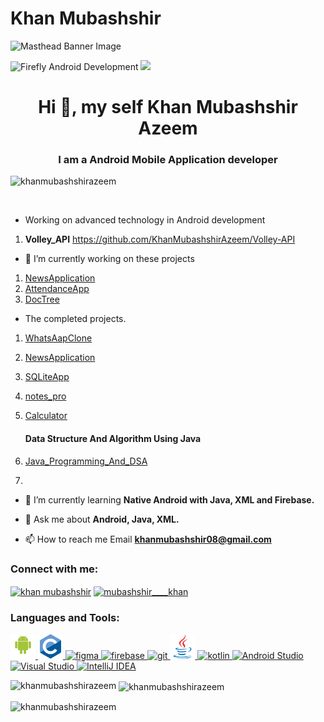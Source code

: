 <h1>Khan Mubashshir</h1>
<img src="https://wallpapers.com/images/hd/green-android-robot-wo2gh70brzsej2b6.webp" alt="Masthead Banner Image">

![Firefly Android Development](https://github.com/KhanMubashshirAzeem/KhanMubashshirAzeem/assets/123080070/9f2535e6-7d81-4997-b9bc-253ba5d172da)
<img src="![Firefly Android Development](https://github.com/KhanMubashshirAzeem/KhanMubashshirAzeem/assets/123080070/3a320a67-0bbf-4ebd-867d-7b40469a3fb4)">


<h1 align="center">Hi 👋, my self Khan Mubashshir Azeem</h1>
<h3 align="center">I am a Android Mobile Application developer</h3>


<p align="left"> <img src="https://komarev.com/ghpvc/?username=khanmubashshirazeem&label=Profile%20views&color=0e75b6&style=flat" alt="khanmubashshirazeem" /> </p>

<p align="left"> <a href="https://twitter.com/" target="blank"><img src="https://img.shields.io/twitter/follow/?logo=twitter&style=for-the-badge" alt="" /></a> </p>

- Working on advanced technology in Android development
1. **Volley_API** https://github.com/KhanMubashshirAzeem/Volley-API  
    

- 🔭 I’m currently working on these projects
1. [NewsApplication](https://github.com/KhanMubashshirAzeem/NewsApplication)
2. [AttendanceApp](https://github.com/KhanMubashshirAzeem/AttendanceApp)
3. [DocTree](https://github.com/KhanMubashshirAzeem/DocTree)

- The completed projects.
1. [WhatsAapClone](https://github.com/KhanMubashshirAzeem/WhatsAapClone)
2. [NewsApplication](https://github.com/KhanMubashshirAzeem/NewsApplication)
3. [SQLiteApp](https://github.com/KhanMubashshirAzeem/SQLiteApp)
4. [notes_pro](https://github.com/KhanMubashshirAzeem/notes_pro)
5. [Calculator](https://github.com/KhanMubashshirAzeem/Calculator)

   <h4>Data Structure And Algorithm Using Java </h4>
1. [Java_Programming_And_DSA](https://github.com/KhanMubashshirAzeem/Java_Programming_And_DSA)
2. 

- 🌱 I’m currently learning **Native Android with Java, XML and Firebase.**

- 💬 Ask me about **Android, Java, XML.**

- 📫 How to reach me Email **khanmubashshir08@gmail.com**

<h3 align="left">Connect with me:</h3>
<p align="left">
<a href="https://linkedin.com/in/khanmubashshir/" target="blank"><img align="center" src="https://raw.githubusercontent.com/rahuldkjain/github-profile-readme-generator/master/src/images/icons/Social/linked-in-alt.svg" alt="khan mubashshir" height="30" width="40" /></a>
<a href="https://instagram.com/mubashshir____khan" target="blank"><img align="center" src="https://raw.githubusercontent.com/rahuldkjain/github-profile-readme-generator/master/src/images/icons/Social/instagram.svg" alt="mubashshir____khan" height="30" width="40" /></a>
    
</p>

<h3 align="left">Languages and Tools:</h3>
<p align="left">
    <a href="https://developer.android.com" target="_blank" rel="noreferrer">
        <img src="https://raw.githubusercontent.com/devicons/devicon/master/icons/android/android-original-wordmark.svg" alt="android" width="40" height="40"/>
    </a>
    <a href="https://www.cprogramming.com/" target="_blank" rel="noreferrer">
        <img src="https://raw.githubusercontent.com/devicons/devicon/master/icons/c/c-original.svg" alt="c" width="40" height="40"/>
    </a>
    <a href="https://www.figma.com/" target="_blank" rel="noreferrer">
        <img src="https://www.vectorlogo.zone/logos/figma/figma-icon.svg" alt="figma" width="40" height="40"/>
    </a>
    <a href="https://firebase.google.com/" target="_blank" rel="noreferrer">
        <img src="https://www.vectorlogo.zone/logos/firebase/firebase-icon.svg" alt="firebase" width="40" height="40"/>
    </a>
    <a href="https://git-scm.com/" target="_blank" rel="noreferrer">
        <img src="https://www.vectorlogo.zone/logos/git-scm/git-scm-icon.svg" alt="git" width="40" height="40"/>
    </a>
    <a href="https://www.java.com" target="_blank" rel="noreferrer">
        <img src="https://raw.githubusercontent.com/devicons/devicon/master/icons/java/java-original.svg" alt="java" width="40" height="40"/>
    </a>
    <a href="https://kotlinlang.org" target="_blank" rel="noreferrer">
        <img src="https://www.vectorlogo.zone/logos/kotlinlang/kotlinlang-icon.svg" alt="kotlin" width="40" height="40"/>
    </a>
    <a href="https://developer.android.com/studio" target="_blank" rel="noreferrer">
        <img src="https://img.icons8.com/?size=48&id=1LAX3PYMg2iA&format=png" alt="Android Studio" width="40" height="40"/>
    </a>
    <a href="https://visualstudio.microsoft.com/" target="_blank" rel="noreferrer">
        <img src="https://code.visualstudio.com/assets/images/code-stable.png" alt="Visual Studio" width="40" height="40"/>
    </a>
    <a href="https://www.jetbrains.com/idea/" target="_blank" rel="noreferrer">
        <img src="https://upload.wikimedia.org/wikipedia/commons/9/9c/IntelliJ_IDEA_Icon.svg" alt="IntelliJ IDEA" width="40" height="40"/>
    </a>
</p>



<p><img align="left" src="https://github-readme-stats.vercel.app/api/top-langs?username=khanmubashshirazeem&show_icons=true&locale=en&layout=compact" alt="khanmubashshirazeem" /></p>

<p>&nbsp;<img align="center" src="https://github-readme-stats.vercel.app/api?username=khanmubashshirazeem&show_icons=true&locale=en" alt="khanmubashshirazeem" /></p>

<p><img align="center" src="https://github-readme-streak-stats.herokuapp.com/?user=khanmubashshirazeem&" alt="khanmubashshirazeem" /></p>

